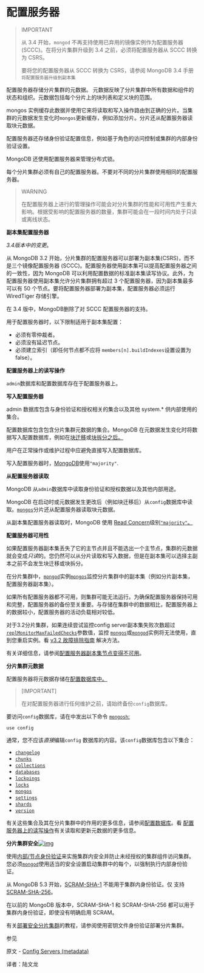 # **配置服务器**

>IMPORTANT
>
>从 3.4 开始，`mongod` 不再支持使用已弃用的镜像实例作为配置服务器 (SCCC)。在将分片集群升级到 3.4 之前，必须将配置服务器从 SCCC 转换为 CSRS。
>
>要将您的配置服务器从 SCCC 转换为 CSRS，请参阅 MongoDB 3.4 手册`将配置服务器升级到副本集`

配置服务器存储分片集群的元数据。 元数据反映了分片集群中所有数据和组件的状态和组织。元数据包括每个分片上的块列表和定义块的范围。

mongos 实例缓存此数据并使用它来将读取和写入操作路由到正确的分片。当集群的元数据发生变化时`mongos`更新缓存，例如添加分片。分片还从配置服务器读取块元数据。

配置服务器还存储身份验证配置信息，例如基于角色的访问控制或集群的内部身份验证设置。

MongoDB 还使用配置服务器来管理分布式锁。

每个分片集群必须有自己的配置服务器。不要对不同的分片集群使用相同的配置服务器。

>WARNING
>
>在配置服务器上进行的管理操作可能会对分片集群的性能和可用性产生重大影响。根据受影响的配置服务器的数量，集群可能会在一段时间内处于只读或离线状态。

**副本集配置服务器**

*3.4版本中的变更*。

从 MongoDB 3.2 开始，分片集群的配置服务器可以部署为副本集(CSRS)，而不是三个镜像配置服务器 (SCCC)。配置服务器使用副本集可以提高配置服务器之间的一致性，因为 MongoDB 可以利用配置数据的标准副本集读写协议。此外，为配置服务器使用副本集允许分片集群拥有超过 3 个配置服务器，因为副本集最多可以有 50 个节点。要将配置服务器部署为副本集，配置服务器必须运行WiredTiger 存储引擎。

在 3.4 版中，MongoDB删除了对 SCCC 配置服务器的支持。

用于配置服务器时，以下限制适用于副本集配置：

- 必须有零仲裁者。
- 必须没有延迟节点。
- 必须建立索引（即任何节点都不应将 `members[n].buildIndexes`设置设置为 false）。

**配置服务器上的读写操作**

`admin`数据库和配置数据库存在于配置服务器上。

**写入配置服务器**

admin 数据库包含与身份验证和授权相关的集合以及其他 system.* 供内部使用的集合。

配置数据库包含包含分片集群元数据的集合。MongoDB 在元数据发生变化时将数据写入配置数据库，例如在[块迁移](https://www.mongodb.com/docs/manual/core/sharding-balancer-administration/)或[块拆分之后。](https://www.mongodb.com/docs/manual/core/sharding-data-partitioning/)

用户在正常操作或维护过程中应避免直接写入配置数据库。

写入配置服务器时，[MongoDB](https://www.mongodb.com/docs/manual/reference/write-concern/#std-label-wc-w)使用`"majority"`.

**从配置服务器读取**

MongoDB 从`admin`数据库中读取身份验证和授权数据以及其他内部用途。

MongoDB 在启动时或元数据发生更改后（例如块迁移后）从`config`数据库中读取。[`mongos`](https://www.mongodb.com/docs/manual/reference/program/mongos/#mongodb-binary-bin.mongos)分片还从配置服务器读取块元数据。

从副本集配置服务器读取时，MongoDB 使用 [Read Concern](https://www.mongodb.com/docs/manual/reference/read-concern/)级别[`"majority"`。](https://www.mongodb.com/docs/manual/reference/read-concern-majority/#mongodb-readconcern-readconcern.-majority-)

**配置服务器可用性**

如果配置服务器副本集丢失了它的主节点并且不能选出一个主节点，集群的元数据就会变成*只读*的。您仍然可以从分片读取和写入数据，但是在副本集可以选择主副本之前不会发生块迁移或块拆分。

在分片集群中，[`mongod`](https://www.mongodb.com/docs/manual/reference/program/mongod/#mongodb-binary-bin.mongod)实例[`mongos`](https://www.mongodb.com/docs/manual/reference/program/mongos/#mongodb-binary-bin.mongos)监控分片集群中的副本集（例如分片副本集，配置服务器副本集）。

如果所有配置服务器都不可用，则集群可能无法运行。为确保配置服务器保持可用和完整，配置服务器的备份至关重要。与存储在集群中的数据相比，配置服务器上的数据较小，配置服务器的活动负载相对较低。

对于3.2分片集群，如果连续尝试监控config server副本集失败次数超过 [`replMonitorMaxFailedChecks`](https://www.mongodb.com/docs/manual/reference/parameters/#mongodb-parameter-param.replMonitorMaxFailedChecks)参数值，监控 [`mongos`](https://www.mongodb.com/docs/manual/reference/program/mongos/#mongodb-binary-bin.mongos)或[`mongod`](https://www.mongodb.com/docs/manual/reference/program/mongod/#mongodb-binary-bin.mongod)实例将无法使用，直到您重启实例。看 [v3.2 故障排除指南](https://www.mongodb.com/docs/v3.2/tutorial/troubleshoot-sharded-clusters/#a-config-server-replica-set-member-become-unavailable) 解决方法。

有关详细信息，请参阅[配置服务器副本集节点变得不可用](https://www.mongodb.com/docs/manual/tutorial/troubleshoot-sharded-clusters/#std-label-sharding-config-servers-and-availability)。

**分片集群元数据**

配置服务器将元数据存储在[配置数据库中。](https://www.mongodb.com/docs/manual/reference/config-database/)

>[IMPORTANT]
>
>在对配置服务器进行任何维护之前，请始终备份`config`数据库。

要访问`config`数据库，请在中发出以下命令 [`mongosh`:](https://www.mongodb.com/docs/mongodb-shell/#mongodb-binary-bin.mongosh)

```shell
use config
```

通常，您不应该*直接*编辑`config` 数据库的内容。该`config`数据库包含以下集合：

- [`changelog`](https://www.mongodb.com/docs/manual/reference/config-database/#mongodb-data-config.changelog)
- [`chunks`](https://www.mongodb.com/docs/manual/reference/config-database/#mongodb-data-config.chunks)
- [`collections`](https://www.mongodb.com/docs/manual/reference/config-database/#mongodb-data-config.collections)
- [`databases`](https://www.mongodb.com/docs/manual/reference/config-database/#mongodb-data-config.databases)
- [`lockpings`](https://www.mongodb.com/docs/manual/reference/config-database/#mongodb-data-config.lockpings)
- [`locks`](https://www.mongodb.com/docs/manual/reference/config-database/#mongodb-data-config.locks)
- [`mongos`](https://www.mongodb.com/docs/manual/reference/config-database/#mongodb-data-config.mongos)
- [`settings`](https://www.mongodb.com/docs/manual/reference/config-database/#mongodb-data-config.settings)
- [`shards`](https://www.mongodb.com/docs/manual/reference/config-database/#mongodb-data-config.shards)
- [`version`](https://www.mongodb.com/docs/manual/reference/config-database/#mongodb-data-config.version)

有关这些集合及其在分片集群中的作用的更多信息，请参阅[配置数据库](https://www.mongodb.com/docs/manual/reference/config-database/)。看 [配置服务器上的读写操作](https://www.mongodb.com/docs/manual/core/sharded-cluster-config-servers/#std-label-config-server-read-write-ops)有关读取和更新元数据的更多信息。

**分片集群安全**[![img](https://www.mongodb.com/docs/manual/assets/link.svg)](https://www.mongodb.com/docs/manual/core/sharded-cluster-config-servers/#sharded-cluster-security)

使用[内部/节点身份验证](https://www.mongodb.com/docs/manual/core/security-internal-authentication/)来实施集群内安全并防止未经授权的集群组件访问集群。您必须[`mongod`](https://www.mongodb.com/docs/manual/reference/program/mongod/#mongodb-binary-bin.mongod)使用适当的安全设置启动集群中的每个，以强制执行内部身份验证。

从 MongoDB 5.3 开始，[SCRAM-SHA-1](https://www.mongodb.com/docs/manual/core/security-scram/#std-label-authentication-scram-sha-1) 不能用于集群内身份验证。仅 支持[SCRAM-SHA-256](https://www.mongodb.com/docs/manual/core/security-scram/#std-label-authentication-scram-sha-256)。

在以前的 MongoDB 版本中，SCRAM-SHA-1 和 SCRAM-SHA-256 都可以用于集群内身份验证，即使没有明确启用 SCRAM。

有关[部署安全分片集群](https://www.mongodb.com/docs/manual/tutorial/deploy-sharded-cluster-with-keyfile-access-control/)的教程，请参阅使用密钥文件身份验证部署分片集群。

 参见

原文 - [Config Servers (metadata)]( https://docs.mongodb.com/manual/core/sharded-cluster-config-servers/ )

译者：陆文龙

